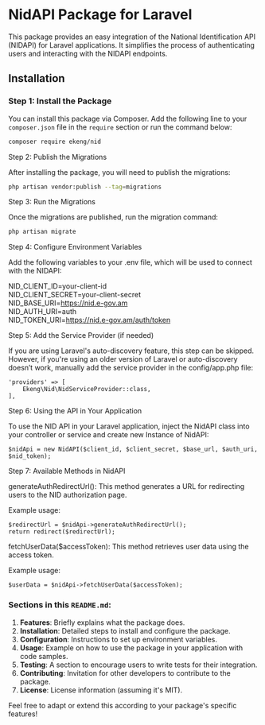 # NidAPI Package for Laravel

This package provides an easy integration of the National Identification API (NIDAPI) for Laravel applications. It simplifies the process of authenticating users and interacting with the NIDAPI endpoints.

## Installation

### Step 1: Install the Package

You can install this package via Composer. Add the following line to your `composer.json` file in the `require` section or run the command below:

```bash
composer require ekeng/nid
```

Step 2: Publish the Migrations

After installing the package, you will need to publish the migrations:

```bash
php artisan vendor:publish --tag=migrations
```

Step 3: Run the Migrations

Once the migrations are published, run the migration command:

```bash
php artisan migrate
```

Step 4: Configure Environment Variables

Add the following variables to your .env file, which will be used to connect with the NIDAPI:

NID_CLIENT_ID=your-client-id\
NID_CLIENT_SECRET=your-client-secret\
NID_BASE_URI=https://nid.e-gov.am \
NID_AUTH_URI=auth \
NID_TOKEN_URI=https://nid.e-gov.am/auth/token

Step 5: Add the Service Provider (if needed)

If you are using Laravel's auto-discovery feature, this step can be skipped. However, if you're using an older version of Laravel or auto-discovery doesn’t work, manually add the service provider in the config/app.php file:

```
'providers' => [
    Ekeng\Nid\NidServiceProvider::class,
],
```

Step 6: Using the API in Your Application

To use the NID API in your Laravel application, inject the NidAPI class into your controller or service and create new Instance of NidAPI:

```
$nidApi = new NidAPI($client_id, $client_secret, $base_url, $auth_uri, $nid_token);
```

Step 7: Available Methods in NidAPI

generateAuthRedirectUrl(): This method generates a URL for redirecting users to the NID authorization page.

Example usage:

```
$redirectUrl = $nidApi->generateAuthRedirectUrl();
return redirect($redirectUrl);
```

fetchUserData($accessToken): This method retrieves user data using the access token.

Example usage:

```
$userData = $nidApi->fetchUserData($accessToken);
```


### Sections in this `README.md`:
1. **Features**: Briefly explains what the package does.
2. **Installation**: Detailed steps to install and configure the package.
3. **Configuration**: Instructions to set up environment variables.
4. **Usage**: Example on how to use the package in your application with code samples.
5. **Testing**: A section to encourage users to write tests for their integration.
6. **Contributing**: Invitation for other developers to contribute to the package.
7. **License**: License information (assuming it's MIT).

Feel free to adapt or extend this according to your package's specific features!
